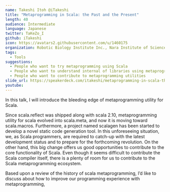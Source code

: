 ```yaml
---
name: Takeshi Itoh @iTakeshi
title: "Metaprogramming in Scala: the Past and the Present"
length: 40
audience: Intermediate
language: Japanese
twitter: TaKeZo_I
github: iTakeshi
icon: https://avatars2.githubusercontent.com/u/1460175
organization: Robotic Biology Institute Inc., Nara Institute of Science And Technology
tags:
  - Tools
suggestions:
  - People who want to try metaprogramming using Scala
  - People who want to understand internal of libraries using metaprogramming
  - People who want to contribute to metaprogramming utilities
slide_url: https://speakerdeck.com/itakeshi/metaprogramming-in-scala-the-past-and-the-present  
youtube: 
---
```

In this talk, I will introduce the bleeding edge of metaprogramming utility
for Scala.

Since scala.reflect was shipped along with scala 2.10, metaprogramming
utility for scala evolved into scala.meta, and now it is moving toward
scala.macros. Furthermore, a project named scalagen has been started to
develop a novel static code generation tool.
In this unforeseeing situation, we, as Scala programmers, are required to
catch-up with the latest development status and to prepare for the
forthcoming revolution.
On the other hand, this big change offers us good opportunities to
contribute to the core functionality of Scala. Even though it seems
difficult to contribute the Scala compiler itself, there is a plenty of
room for us to contribute to the Scala metaprogramming ecosystem.

Based upon a review of the history of scala metaprogramming, I’d like to discuss about how to improve our programming experience with metaprogramming,
